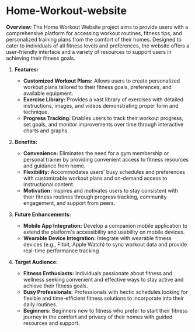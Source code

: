 # Home-Workout-website

**Overview:**
   The Home Workout Website project aims to provide users with a comprehensive platform for accessing workout routines, fitness tips, and personalized training plans from the comfort of their homes. Designed to cater to individuals of all fitness levels and preferences, the website offers a user-friendly interface and a variety of resources to support users in achieving their fitness goals.

1. **Features:**
   - **Customized Workout Plans:** Allows users to create personalized workout plans tailored to their fitness goals, preferences, and available equipment.
   - **Exercise Library:** Provides a vast library of exercises with detailed instructions, images, and videos demonstrating proper form and technique.
   - **Progress Tracking:** Enables users to track their workout progress, set goals, and monitor improvements over time through interactive charts and graphs.
   
2. **Benefits:**
   - **Convenience:** Eliminates the need for a gym membership or personal trainer by providing convenient access to fitness resources and guidance from home.
   - **Flexibility:** Accommodates users' busy schedules and preferences with customizable workout plans and on-demand access to instructional content.
   - **Motivation:** Inspires and motivates users to stay consistent with their fitness routines through progress tracking, community engagement, and support from peers.

3. **Future Enhancements:**
   - **Mobile App Integration:** Develop a companion mobile application to extend the platform's accessibility and usability on mobile devices.
   - **Wearable Device Integration:** Integrate with wearable fitness devices (e.g., Fitbit, Apple Watch) to sync workout data and provide real-time performance tracking
        
4. **Target Audience:**
   - **Fitness Enthusiasts:** Individuals passionate about fitness and wellness seeking convenient and effective ways to stay active and achieve their fitness goals.
   - **Busy Professionals:** Professionals with hectic schedules looking for flexible and time-efficient fitness solutions to incorporate into their daily routines.
   - **Beginners:** Beginners new to fitness who prefer to start their fitness journey in the comfort and privacy of their homes with guided resources and support.
